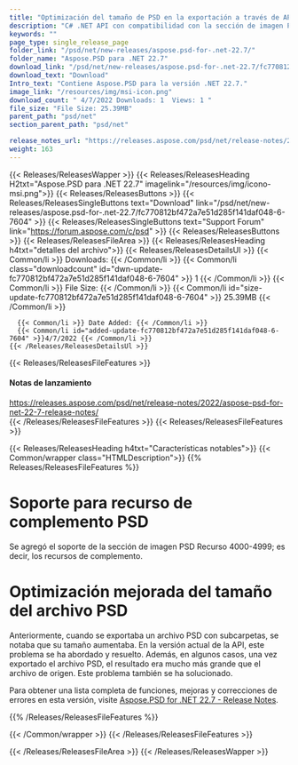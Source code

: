 ```yaml
---
title: "Optimización del tamaño de PSD en la exportación a través de API para aplicaciones C#, ASP.NET"
description: "C# .NET API con compatibilidad con la sección de imagen PSD Recurso 4000-4999; es decir, los recursos del complemento, optimizaron el tamaño del archivo PSD después de exportar con subcarpetas."
keywords: ""
page_type: single_release_page
folder_link: "/psd/net/new-releases/aspose.psd-for-.net-22.7/"
folder_name: "Aspose.PSD para .NET 22.7"
download_link: "/psd/net/new-releases/aspose.psd-for-.net-22.7/fc770812bf472a7e51d285f141daf048-6-7604"
download_text: "Download"
Intro_text: "Contiene Aspose.PSD para la versión .NET 22.7."
image_link: "/resources/img/msi-icon.png"
download_count: " 4/7/2022 Downloads: 1  Views: 1 "
file_size: "File Size: 25.39MB"
parent_path: "psd/net"
section_parent_path: "psd/net"

release_notes_url: "https://releases.aspose.com/psd/net/release-notes/2022/aspose-psd-for-net-22-7-release-notes/"
weight: 163
---
```


{{< Releases/ReleasesWapper >}}
{{< Releases/ReleasesHeading H2txt="Aspose.PSD para .NET 22.7" imagelink="/resources/img/icono-msi.png">}}
{{< Releases/ReleasesButtons >}}
{{< Releases/ReleasesSingleButtons text="Download" link="/psd/net/new-releases/aspose.psd-for-.net-22.7/fc770812bf472a7e51d285f141daf048-6-7604" >}}
{{< Releases/ReleasesSingleButtons text="Support Forum" link="https://forum.aspose.com/c/psd" >}}
{{< Releases/ReleasesButtons >}}
{{< Releases/ReleasesFileArea >}}
{{< Releases/ReleasesHeading h4txt="detalles del archivo">}}
{{< Releases/ReleasesDetailsUl >}}
{{< Common/li >}} Downloads: {{< /Common/li >}}
{{< Common/li class="downloadcount" id="dwn-update-fc770812bf472a7e51d285f141daf048-6-7604" >}} 1 {{< /Common/li >}}
{{< Common/li >}} File Size: {{< /Common/li >}}
{{< Common/li id="size-update-fc770812bf472a7e51d285f141daf048-6-7604" >}} 25.39MB {{< /Common/li >}}

      {{< Common/li >}} Date Added: {{< /Common/li >}}
      {{< Common/li id="added-update-fc770812bf472a7e51d285f141daf048-6-7604" >}}4/7/2022 {{< /Common/li >}}
    {{< /Releases/ReleasesDetailsUl >}}

{{< Releases/ReleasesFileFeatures >}}
<h4>Notas de lanzamiento</h4><div> <a href='https://releases.aspose.com/psd/net/release-notes/2022/aspose-psd-for-net-22-7-release-notes/'>https://releases.aspose.com/psd/net/release-notes/2022/aspose-psd-for-net-22-7-release-notes/</a></div>
{{< /Releases/ReleasesFileFeatures >}}
{{< Releases/ReleasesFileFeatures >}}

{{< Releases/ReleasesHeading h4txt="Características notables">}}
{{< Common/wrapper class="HTMLDescription">}}
{{% Releases/ReleasesFileFeatures %}}

# Soporte para recurso de complemento PSD

Se agregó el soporte de la sección de imagen PSD Recurso 4000-4999; es decir, los recursos de complemento.

# Optimización mejorada del tamaño del archivo PSD

Anteriormente, cuando se exportaba un archivo PSD con subcarpetas, se notaba que su tamaño aumentaba. En la versión actual de la API, este problema se ha abordado y resuelto. Además, en algunos casos, una vez exportado el archivo PSD, el resultado era mucho más grande que el archivo de origen. Este problema también se ha solucionado.

Para obtener una lista completa de funciones, mejoras y correcciones de errores en esta versión, visite [Aspose.PSD for .NET 22.7 - Release Notes](https://releases.aspose.com/psd/net/release-notes/2022/aspose-psd-for-net-22-7-release-notes/).

{{% /Releases/ReleasesFileFeatures %}}

{{< /Common/wrapper >}}
{{< /Releases/ReleasesFileFeatures >}}

{{< /Releases/ReleasesFileArea >}}
{{< /Releases/ReleasesWapper >}}

